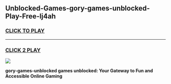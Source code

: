 
## Unblocked-Games-gory-games-unblocked-Play-Free-lj4ah
<h3>
<a href="https://premium76.site?title=gory-games-unblocked&ref=18A1">CLICK TO PLAY</a></h3>
<hr>

<h3>
<a href="https://premium76.site?title=gory-games-unblocked&ref=18A1">CLICK 2 PLAY</a>
  
</h3>

<a href="https://premium76.site?title=gory-games-unblocked&ref=18A1"><img src="https://clearcache.store/games.png"></a>


**gory-games-unblocked games unblocked: Your Gateway to Fun and Accessible Online Gaming**
